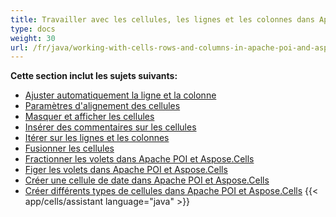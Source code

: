 ```yaml
---
title: Travailler avec les cellules, les lignes et les colonnes dans Apache POI et Aspose.Cells
type: docs
weight: 30
url: /fr/java/working-with-cells-rows-and-columns-in-apache-poi-and-aspose-cells/
---
```


 **Cette section inclut les sujets suivants:**
- [Ajuster automatiquement la ligne et la colonne](/cells/fr/java/auto-fit-row-and-column/)
- [Paramètres d'alignement des cellules](/cells/fr/java/cell-alignment-settings/)
- [Masquer et afficher les cellules](/cells/fr/java/hide-and-unhide-cells/)
- [Insérer des commentaires sur les cellules](/cells/fr/java/insert-cell-comments/)
- [Itérer sur les lignes et les colonnes](/cells/fr/java/iterate-rows-and-columns/)
- [Fusionner les cellules](/cells/fr/java/merge-cells/)
- [Fractionner les volets dans Apache POI et Aspose.Cells](/cells/fr/java/split-panes-in-apache-poi-and-aspose-cells/)
- [Figer les volets dans Apache POI et Aspose.Cells](/cells/fr/java/freeze-panes-in-apache-poi-and-aspose-cells/)
- [Créer une cellule de date dans Apache POI et Aspose.Cells](/cells/fr/java/create-date-cell-in-apache-poi-and-aspose-cells/)
- [Créer différents types de cellules dans Apache POI et Aspose.Cells](/cells/fr/java/create-different-cell-types-in-apache-poi-and-aspose-cells/)
{{< app/cells/assistant language="java" >}}
